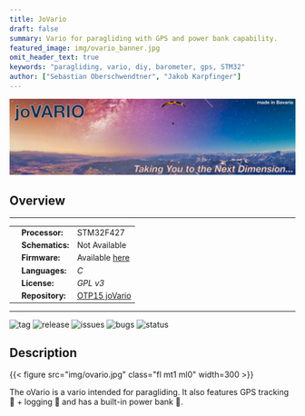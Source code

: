 ```yaml
---
title: JoVario
draft: false
summary: Vario for paragliding with GPS and power bank capability.
featured_image: img/ovario_banner.jpg
omit_header_text: true
keywords: "paragliding, vario, diy, barometer, gps, STM32"
author: ["Sebastian Oberschwendtner", "Jakob Karpfinger"]
---
```


![joVario Header](img/ovario_header.png) 

## Overview

---

<table class="left w-100">
    <tr>
        <td class="pr0 tl"><i class="da fa-microchip"></i></td>
        <td><b>Processor:</b></td>
        <td class="tr">STM32F427</td>
    </tr>
    <tr>
        <td class="pr0 tl"><i class="da fa-map-o"></i></td>
        <td><b>Schematics:</b></td>
        <td class="tr">
            <i class="fa fa-times dark-red"></i>
                Not Available
        </td>
    </tr>
    <tr>
        <td class="pr0 tl"><i class="da fa-code"></i></td>
        <td><b>Firmware:</b></td>
        <td class="tr">
            <i class="fa fa-check green"></i>
            Available
            <a href="https://github.com/SebastianOberschwendtner/OTP15_oVario" target="_blank">
                here
                <i class="fa fa-external-link"></i>
            </a>
        </td>
    </tr>
    <tr>
        <td class="pr0 tl"><i class="da fa-flag-o"></i></td>
        <td><b>Languages:</b></td>
        <td class="tr"><i>C</i></td>
    </tr>
    <tr>
        <td class="pr0 tl"><i class="da fa-key"></i></td>
        <td><b>License:</b></td>
        <td class="tr"><i>GPL v3</i></td>
    </tr>
    <tr>
        <td class="pr0 tl"><i class="da fa-github"></i></td>
        <td><b>Repository:</b></td>
        <td class="tr">
        <a href="https://github.com/SebastianOberschwendtner/OTP15_oVario" target="_blank">OTP15 joVario <i class="fa fa-external-link"></i></a>
        </td>
    </tr>
</table>

---

![tag](https://img.shields.io/github/v/tag/SebastianOberschwendtner/OTP15_oVario?color=green)
![release](https://img.shields.io/github/v/release/SebastianOberschwendtner/OTP15_oVario?color=green)
![issues](https://img.shields.io/github/issues-raw/SebastianOberschwendtner/OTP15_oVario)
![bugs](https://img.shields.io/github/issues/SebastianOberschwendtner/OTP15_oVario/bug?color=red)
![status](https://img.shields.io/badge/status-Released-lightgray)

## Description
{{< figure src="img/ovario.jpg" class="fl mt1 ml0" width=300 >}}

The oVario is a vario intended for paragliding.
It also features GPS tracking :round_pushpin: + logging :floppy_disk: and has a built-in power bank :battery:.